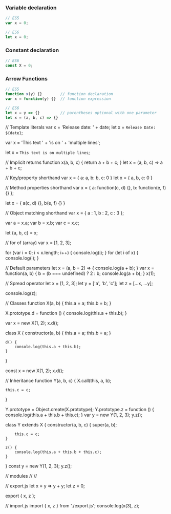 ### Variable declaration

```js
// ES5
var x = 0;
```

```js
// ES6 
let x = 0;
```


### Constant declaration

```js
// ES6
const X = 0;
```

### Arrow Functions

```js
// ES5
function x(y) {}        // function declaration
var x = function(y) {}  // function expression
```

```js
// ES6
let x = y => {}         // parentheses optional with one parameter
let x = (a, b, c) => {} 
```

// Template literals
var x = 'Release date: ' + date;
let x = `Release Date: ${date}`;

var x = 'This text ' +
        'is on ' +
        'multiple lines';

let x = `This text
         is on
         multiple lines`;        

// Implicit returns
function x(a, b, c) { return a + b + c; } 
let x = (a, b, c) => a + b + c;

// Key/property shorthand
var x = { a: a, b: b, c: 0 }
let x = { a, b, c: 0 }

// Method properties shorthand
var x = {
    a: function(c, d) {},
    b: function(e, f) {}
};

let x = {
    a(c, d) {},
    b(e, f) {}
}

// Object matching shorthand
var x = { a : 1, b : 2, c : 3 };

var a = x.a;
var b = x.b;
var c = x.c;

let {a, b, c} = x;

// for of (array)
var x = [1, 2, 3];

for (var i = 0; i < x.length; i++) {
    console.log(i);
}
for (let i of x) {
    console.log(i);
}

// Default parameters
let x = (a, b = 2) => {
    console.log(a + b);
}
var x = function(a, b) {
    b = (b === undefined) ? 2 : b;
    console.log(a + b);
}
x(1);

// Spread operator
let x = [1, 2, 3];
let y = ['a', 'b', 'c'];
let z = [...x, ...y];

console.log(z);

// Classes
function X(a, b) {
    this.a = a;
    this.b = b;
}

X.prototype.d = function () {
    console.log(this.a + this.b);
}

var x = new X(1, 2);
x.d();

class X {
    constructor(a, b) {
        this.a = a;
        this.b = a;
    }

    d() {
        console.log(this.a + this.b);
    }
}

const x = new X(1, 2);
x.d();

// Inheritance
function Y(a, b, c) {
    X.call(this, a, b);

    this.c = c;
}

Y.prototype = Object.create(X.prototype);
Y.prototype.z = function () {
    console.log(this.a + this.b + this.c);
}
var y = new Y(1, 2, 3);
y.z();

class Y extends X {
    constructor(a, b, c) {
        super(a, b);

        this.c = c;
    }

    z() {
        console.log(this.a + this.b + this.c);
    }
}
const y = new Y(1, 2, 3);
y.z();

// modules
//<script src="export.js"></script>
//<script type="module" src="import.js"></script>

// export.js
let x = y => y + y;
let z = 0;

export { x, z };

// import.js
import { x, z } from './export.js';
console.log(x(3), z);
